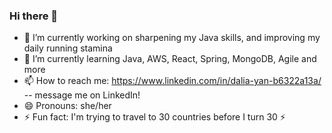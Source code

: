 ### Hi there 👋

<!--
**daliayan/daliayan** is a ✨ _special_ ✨ repository because its `README.md` (this file) appears on your GitHub profile.

Here are some ideas to get you started:

- 🔭 I’m currently working on ...
- 🌱 I’m currently learning ...
- 👯 I’m looking to collaborate on ...
- 🤔 I’m looking for help with ...
- 💬 Ask me about ...
- 📫 How to reach me: ...
- 😄 Pronouns: ...
- ⚡ Fun fact: ...
-->

- 🔭 I’m currently working on sharpening my Java skills, and improving my daily running stamina
- 🌱 I’m currently learning Java, AWS, React, Spring, MongoDB, Agile and more
- 📫 How to reach me: https://www.linkedin.com/in/dalia-yan-b6322a13a/ -- message me on LinkedIn!
- 😄 Pronouns: she/her
- ⚡ Fun fact: I'm trying to travel to 30 countries before I turn 30 ⚡
